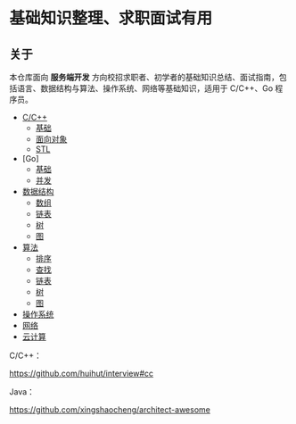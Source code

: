 # 基础知识整理、求职面试有用
## 关于

本仓库面向 **服务端开发** 方向校招求职者、初学者的基础知识总结、面试指南，包括语言、数据结构与算法、操作系统、网络等基础知识，适用于 C/C++、Go 程序员。



- [C/C++]()
	- [基础]()
	- [面向对象]()
	- [STL]()
- [Go]
	- [基础]()
	- [并发]()
- [数据结构]()
	- [数组]()
	- [链表]()
	- [树]()
	- [图]()
- [算法]()
	- [排序]()
	- [查找]()
	- [链表]()
	- [树]()
	- [图]()
- [操作系统]()
- [网络]()
- [云计算]()


C/C++：

<https://github.com/huihut/interview#cc>

Java：

<https://github.com/xingshaocheng/architect-awesome>

